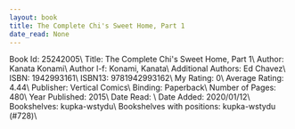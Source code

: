 ```yaml
---
layout: book
title: The Complete Chi's Sweet Home, Part 1
date_read: None
---
```


Book Id: 25242005\ 
Title: The Complete Chi's Sweet Home, Part 1\ 
Author: Kanata Konami\ 
Author l-f: Konami, Kanata\ 
Additional Authors: Ed Chavez\ 
ISBN: 1942993161\ 
ISBN13: 9781942993162\ 
My Rating: 0\ 
Average Rating: 4.44\ 
Publisher: Vertical Comics\ 
Binding: Paperback\ 
Number of Pages: 480\ 
Year Published: 2015\ 
Date Read: \ 
Date Added: 2020/01/12\ 
Bookshelves: kupka-wstydu\ 
Bookshelves with positions: kupka-wstydu (#728)\ 

